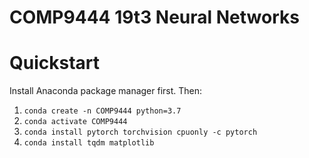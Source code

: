 # COMP9444 19t3 Neural Networks

# Quickstart

Install Anaconda package manager first. Then:

1. `conda create -n COMP9444 python=3.7`
2. `conda activate COMP9444`
3.  `conda install pytorch torchvision cpuonly -c pytorch`
4. `conda install tqdm matplotlib`
